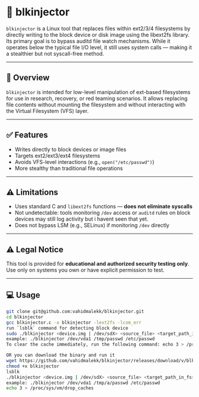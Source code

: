 # 🧨 blkinjector

`blkinjector` is a Linux tool that replaces files within ext2/3/4 filesystems by directly writing to the block device or disk image using the libext2fs library. Its primary goal is to bypass auditd file watch mechanisms. While it operates below the typical file I/O level, it still uses system calls — making it a stealthier but not syscall-free method.

---

## 🎯 Overview

`blkinjector` is intended for low-level manipulation of ext-based filesystems for use in research, recovery, or red teaming scenarios. It allows replacing file contents without mounting the filesystem and without interacting with the Virtual Filesystem (VFS) layer.

---

## ✅ Features

- Writes directly to block devices or image files
- Targets ext2/ext3/ext4 filesystems
- Avoids VFS-level interactions (e.g., `open("/etc/passwd")`)
- More stealthy than traditional file operations


---

## ⚠️ Limitations

- Uses standard C and `libext2fs` functions — **does not eliminate syscalls**
- Not undetectable: tools monitoring `/dev` access or `auditd` rules on block devices may still log activity but i havent seen that yet.
- Does not bypass LSM (e.g., SELinux) if monitoring `/dev` directly

---

## ⚠️ Legal Notice

This tool is provided for **educational and authorized security testing only**.  
Use only on systems you own or have explicit permission to test.

---

## 💻 Usage

```bash
git clone git@github.com:vahidmalekk/blkinjector.git
cd blkinjector
gcc blkinjector.c -o blkinjector -lext2fs -lcom_err
run `lsblk` command for detecting block device
sudo ./blkinjector <device.img | /dev/sdX> <source_file> <target_path_in_fs>
example: ./blkinjector /dev/vda1 /tmp/passwd /etc/passwd
To clear the cache immediately, run the following command: echo 3 > /proc/sys/vm/drop_caches
```
```bash
OR you can download the binary and run it
wget https://github.com/vahidmalekk/blkinjector/releases/download/v/blkinjector
chmod +x blkinjector
lsblk
./blkinjector <device.img | /dev/sdX> <source_file> <target_path_in_fs>
example: ./blkinjector /dev/vda1 /tmp/a/passwd /etc/passwd
echo 3 > /proc/sys/vm/drop_caches
```

